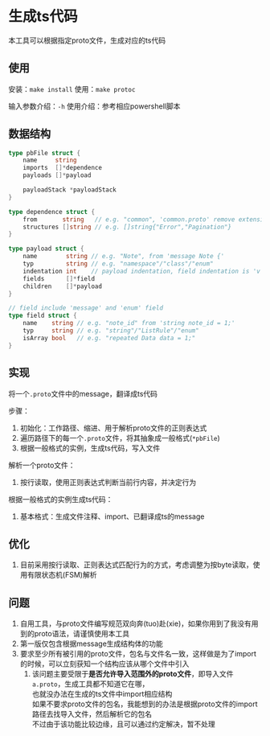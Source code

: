 # 生成ts代码

本工具可以根据指定proto文件，生成对应的ts代码

## 使用

安装：`make install`
使用：`make protoc`

输入参数介绍：`-h`
使用介绍：参考相应powershell脚本

## 数据结构

```go 
type pbFile struct {
	name     string
	imports  []*dependence
	payloads []*payload

	payloadStack *payloadStack
}

type dependence struct {
	from       string   // e.g. "common", 'common.proto' remove extension name
	structures []string // e.g. []string{"Error","Pagination"}
}

type payload struct {
	name        string // e.g. "Note", from 'message Note {'
	typ         string // e.g. "namespace"/"class"/"enum"
	indentation int    // payload indentation, field indentation is 'v'+2
	fields      []*field
	children    []*payload
}

// field include 'message' and 'enum' field
type field struct {
	name    string // e.g. "note_id" from 'string note_id = 1;'
	typ     string // e.g. "string"/"ListRule"/"enum"
	isArray bool   // e.g. "repeated Data data = 1;"
}
```

## 实现

将一个`.proto`文件中的message，翻译成ts代码

步骤：

1. 初始化：工作路径、缩进、用于解析proto文件的正则表达式
2. 遍历路径下的每一个`.proto`文件，将其抽象成一般格式(`*pbFile`)
3. 根据一般格式的实例，生成ts代码，写入文件

解析一个proto文件：

1. 按行读取，使用正则表达式判断当前行内容，并决定行为

根据一般格式的实例生成ts代码：

1. 基本格式：生成文件注释、import、已翻译成ts的message

## 优化

1. 目前采用按行读取、正则表达式匹配行为的方式，考虑调整为按byte读取，使用有限状态机(FSM)解析

## 问题

1. 自用工具，与proto文件编写规范双向奔(tuo)赴(xie)，如果你用到了我没有用到的proto语法，请谨慎使用本工具
2. 第一版仅包含根据message生成结构体的功能
3. 要求至少所有被引用的proto文件，包名与文件名一致，这样做是为了import的时候，可以立刻获知一个结构应该从哪个文件中引入
    1. 该问题主要受限于**是否允许导入范围外的proto文件**，即导入文件`a.proto`，生成工具都不知道它在哪，  
       也就没办法在生成的ts文件中import相应结构    
       如果不要求proto文件的包名，我能想到的办法是根据proto文件的import路径去找导入文件，然后解析它的包名  
       不过由于该功能比较边缘，且可以通过约定解决，暂不处理
